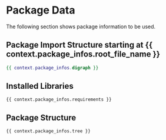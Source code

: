 # Package Data

The following section shows package information to be used.

## Package Import Structure starting at {{ context.package_infos.root_file_name }}
```dot
{{ context.package_infos.digraph }}
```

## Installed Libraries
```{{ context.package_infos.req_format }}
{{ context.package_infos.requirements }}
```

## Package Structure
```text
{{ context.package_infos.tree }}
```
